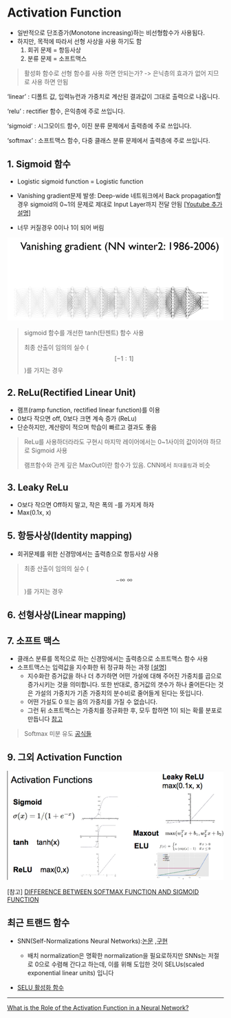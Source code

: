 # Activation Function

* 일반적으로 단조증가\(Monotone increasing\)하는 비선형함수가 사용됨다. 
* 하지만, 목적에 따라서 선형 사상을 사용 하기도 함
  1. 회귀 문제 = 항등사상 
  2. 분류 문제 = 소프트맥스 

> 활성화 함수로 선형 함수를 사용 하면 안되는가? -&gt;  은닉층의 효과가 없어 지므로 사용 하면 안됨

  


‘linear’ : 디폴트 값, 입력뉴런과 가중치로 계산된 결과값이 그대로 출력으로 나옵니다.

‘relu’ : rectifier 함수, 은익층에 주로 쓰입니다.

‘sigmoid’ : 시그모이드 함수, 이진 분류 문제에서 출력층에 주로 쓰입니다.

‘softmax’ : 소프트맥스 함수, 다중 클래스 분류 문제에서 출력층에 주로 쓰입니다.

## 

## 1. Sigmoid 함수

* Logistic sigmoid function = Logistic function

* Vanishing gradient문제 발생: Deep-wide 네트워크에서 Back propagation할경우 sigmoid의 0~1의 문제로 제대로 Input Layer까지 전달 안됨 [\[Youtube 추가설명\]](https://youtu.be/cKtg_fpw88c?t=7m9s)

* 너무 커질경우 0이나 1이 되어 버림 

![Vanishing gradien](/assets/vgpro.PNG)

> sigmoid 함수를 개선한 tanh\(탄젠트\) 함수 사용
>
> 최종 산출이 임의의 실수 \($$ [-1:1] $$\)를 가지는 경우

## 2. ReLu\(Rectified Linear Unit\)

* 램프\(ramp function, rectified linear function\)를 이용 
* 0보다 작으면 off, 0보다 크면 계속 증가 \(ReLu\)
* 단순하지만, 계산량이 적으며 학습이 빠르고 결과도 좋음 

> ReLu를 사용하더라라도 구현시 마지막 레이어에서는 0~1사이의 값이어야 하므로 Sigmoid 사용
>
> 램프함수와 관계 깊은 MaxOut이란 함수가 있음. CNN에서 `최대풀링`과 비슷

## 3. Leaky ReLu

* O보다 작으면 Off하지 말고, 작은 폭의 -를 가지게 하자  
* Max\(0.1x, x\)

## 5. 항등사상\(Identity mapping\)

* 회귀문제를 위한 신경망에서는 출력층으로 항등사상 사용

> 최종 산출이 임의의 실수 \($$ -\infty ~ \infty $$\)를 가지는 경우

## 6. 선형사상\(Linear mapping\)

## 7. 소프트 맥스

* 클래스 분류를 목적으로 하는 신경망에서는 출력층으로 소프트맥스 함수 사용 
* 소프트맥스는 입력값을 지수화한 뒤 정규화 하는 과정 [\[설명\]](https://tensorflowkorea.gitbooks.io/tensorflow-kr/content/g3doc/tutorials/mnist/beginners/)
  * 지수화란 증거값을 하나 더 추가하면 어떤 가설에 대해 주어진 가중치를 곱으로 증가시키는 것을 의미합니다. 또한 반대로, 증거값의 갯수가 하나 줄어든다는 것은 가설의 가중치가 기존 가중치의 분수비로 줄어들게 된다는 뜻입니다. 
  * 어떤 가설도 0 또는 음의 가중치를 가질 수 없습니다. 
  * 그런 뒤 소프트맥스는 가중치를 정규화한 후, 모두 합하면 1이 되는 확률 분포로 만듭니다 [참고](http://neuralnetworksanddeeplearning.com/chap3.html#softmax)

> Softmax 미분 유도 [공식들](https://www.facebook.com/groups/TensorFlowKR/permalink/502663916741338/) 

## 9. 그외 Activation Function

![](/assets/acode.PNG)

\[참고\] [DIFFERENCE BETWEEN SOFTMAX FUNCTION AND SIGMOID FUNCTION](http://dataaspirant.com/2017/03/07/difference-between-softmax-function-and-sigmoid-function/)





## 최근 트랜드 함수 




- SNN(Self-Normalizations Neural Networks):[논문](https://arxiv.org/abs/1706.02515v1) ,[구현](https://github.com/bioinf-jku/SNNs)
  - 배치 normalization은 명확한 normalization을 필요로하지만 SNNs는 저절로 0으로 수렴해 간다고 하는데, 이를 위해 도입한 것이 SELUs(scaled exponential linear units) 입니다
  
- [SELU 활성화 함수](https://github.com/shaohua0116/Activation-Visualization-Histogram/blob/master/README.md)

---

[What is the Role of the Activation Function in a Neural Network?](http://www.kdnuggets.com/2016/08/role-activation-function-neural-network.html)


